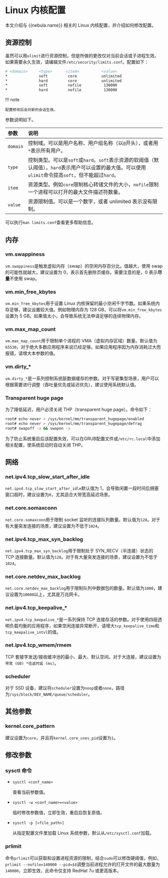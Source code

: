 # Linux 内核配置

本文介绍与 {{nebula.name}} 相关的 Linux 内核配置，并介绍如何修改配置。

## 资源控制

虽然可以用`ulimit`进行资源控制，但是所做的更改仅对当前会话或子进程生效。如果需要永久生效，请编辑文件`/etc/security/limits.conf`。配置如下：

```bash
# <domain>     <type>      <item>          <value>
*              soft         core           unlimited    
*              hard         core           unlimited   
*              soft         nofile          130000   
*              hard         nofile          130000
```

!!! note

    配置修改后会对新的会话生效。

参数说明如下。

|参数|说明|
|:--|:--|
|`domain`|控制域。可以是用户名称、用户组名称（以`@`开头），或者用`*`表示所有用户。|
|`type`|控制类型。可以是`soft`或`hard`。`soft`表示资源的软阈值（默认阈值），`hard`表示用户可以设置的最大值。可以使用`ulimit`命令提高`soft`，但不能超过`hard`。|
|`item`|资源类型。例如`core`限制核心转储文件的大小，`nofile`限制一个进程可以打开的最大文件描述符数量。|
|`value`|资源限制值。可以是一个数字，或者 unlimited 表示没有限制。|

可以执行`man limits.conf`查看更多帮助信息。

## 内存

### vm.swappiness

`vm.swappiness`是触发虚拟内存（swap）的空闲内存百分比。值越大，使用 swap 的可能性就越大，建议设置为 0，表示首先删除页缓存。需要注意的是，0 表示**尽量**不使用 swap。

### vm.min_free_kbytes

`vm.min_free_kbytes`用于设置 Linux 内核保留的最小空闲千字节数。如果系统内存足够，建议设置较大值。例如物理内存为 128 GB，可以将`vm.min_free_kbytes`设置为 5 GB。如果值太小，会导致系统无法申请足够的连续物理内存。

### vm.max_map_count

`vm.max_map_count`用于限制单个进程的 VMA（虚拟内存区域）数量。默认值为`65530`，对于绝大多数应用程序来说已经足够。如果应用程序因为内存消耗过大而报错，请增大本参数的值。

### vm.dirty_*

`vm.dirty_*`是一系列控制系统脏数据缓存的参数。对于写密集型场景，用户可以根据需要进行调整（吞吐量优先或延迟优先），建议使用系统默认值。

### Transparent huge page

为了降低延迟，用户必须关闭 THP（transparent huge page）。命令如下：

```bash
root# echo never > /sys/kernel/mm/transparent_hugepage/enabled
root# echo never > /sys/kernel/mm/transparent_hugepage/defrag
root# swapoff -a && swapon -a
```
为了防止系统重启后该配置失效，可以在GRUB配置文件或`/etc/rc.local`中添加相关配置，使系统启动时自动关闭 THP。

## 网络

### net.ipv4.tcp_slow_start_after_idle

`net.ipv4.tcp_slow_start_after_idle`默认值为 1，会导致闲置一段时间后拥塞窗口超时，建议设置为`0`，尤其适合大带宽高延迟场景。

### net.core.somaxconn

`net.core.somaxconn`用于限制 socket 监听的连接队列数量。默认值为`128`。对于有大量突发连接的场景，建议设置为不低于`1024`。

### net.ipv4.tcp_max_syn_backlog

`net.ipv4.tcp_max_syn_backlog`用于限制处于 SYN_RECV（半连接）状态的 TCP 连接数量。默认值为`128`。对于有大量突发连接的场景，建议设置为不低于`1024`。

### net.core.netdev_max_backlog

`net.core.netdev_max_backlog`用于限制队列中数据包的数量。默认值为`1000`，建议设置为`10000`以上，尤其是万兆网卡。

### net.ipv4.tcp_keepalive_*

`net.ipv4.tcp_keepalive_*`是一系列保持 TCP 连接存活的参数。对于使用四层透明负载均衡的应用程序，如果空闲连接异常断开，请增大`tcp_keepalive_time`和`tcp_keepalive_intvl`的值。

### net.ipv4.tcp_wmem/rmem

TCP 套接字发送/接收缓冲池的最小、最大、默认空间。对于大连接，建议设置为`带宽 (GB) *往返时延 (ms)`。

### scheduler

对于 SSD 设备，建议将`scheduler`设置为`noop`或者`none`，路径为`/sys/block/DEV_NAME/queue/scheduler`。

## 其他参数

### kernel.core_pattern

建议设置为`core`，并且将`kernel.core_uses_pid`设置为`1`。

## 修改参数

### sysctl 命令

- `sysctl <conf_name>`
  
  查看当前参数值。

- `sysctl -w <conf_name>=<value>`

  临时修改参数值，立即生效，重启后恢复原值。

- `sysctl -p [<file_path>]`  

  从指定配置文件里加载 Linux 系统参数，默认从`/etc/sysctl.conf`加载。

### prlimit

命令`prlimit`可以获取和设置进程资源的限制，结合`sudo`可以修改硬阈值，例如，`prlimit --nofile=140000 --pid=$$`调整当前进程允许的打开文件的最大数量为`140000`，立即生效，此命令仅支持 RedHat 7u 或更高版本。
